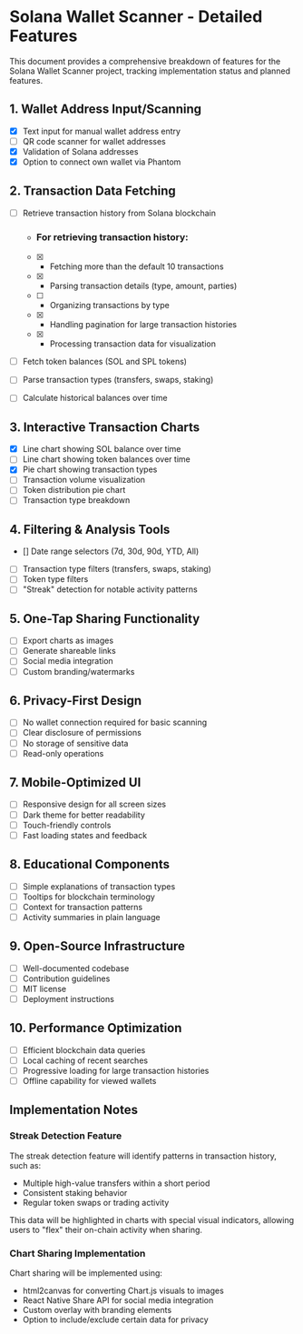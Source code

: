  # Solana Wallet Scanner - Detailed Features

This document provides a comprehensive breakdown of features for the Solana Wallet Scanner project, tracking implementation status and planned features.

## 1. Wallet Address Input/Scanning
- [x] Text input for manual wallet address entry
- [ ] QR code scanner for wallet addresses
- [x] Validation of Solana addresses
- [x] Option to connect own wallet via Phantom

## 2. Transaction Data Fetching
- [ ] Retrieve transaction history from Solana blockchain
    - ### **For retrieving transaction history:** 

    - [x] - Fetching more than the default 10 transactions
    - [x] - Parsing transaction details (type, amount, parties)
    - [ ] - Organizing transactions by type
    - [x] - Handling pagination for large transaction histories
    - [x] - Processing transaction data for visualization


- [ ] Fetch token balances (SOL and SPL tokens)
- [ ] Parse transaction types (transfers, swaps, staking)
- [ ] Calculate historical balances over time

## 3. Interactive Transaction Charts
- [x] Line chart showing SOL balance over time
- [ ] Line chart showing token balances over time
- [x] Pie chart showing transaction types
- [ ] Transaction volume visualization
- [ ] Token distribution pie chart
- [ ] Transaction type breakdown

## 4. Filtering & Analysis Tools
- [] Date range selectors (7d, 30d, 90d, YTD, All)
- [ ] Transaction type filters (transfers, swaps, staking)
- [ ] Token type filters
- [ ] "Streak" detection for notable activity patterns

## 5. One-Tap Sharing Functionality
- [ ] Export charts as images
- [ ] Generate shareable links
- [ ] Social media integration
- [ ] Custom branding/watermarks

## 6. Privacy-First Design
- [ ] No wallet connection required for basic scanning
- [ ] Clear disclosure of permissions
- [ ] No storage of sensitive data
- [ ] Read-only operations

## 7. Mobile-Optimized UI
- [ ] Responsive design for all screen sizes
- [ ] Dark theme for better readability
- [ ] Touch-friendly controls
- [ ] Fast loading states and feedback

## 8. Educational Components
- [ ] Simple explanations of transaction types
- [ ] Tooltips for blockchain terminology
- [ ] Context for transaction patterns
- [ ] Activity summaries in plain language

## 9. Open-Source Infrastructure
- [ ] Well-documented codebase
- [ ] Contribution guidelines
- [ ] MIT license
- [ ] Deployment instructions

## 10. Performance Optimization
- [ ] Efficient blockchain data queries
- [ ] Local caching of recent searches
- [ ] Progressive loading for large transaction histories
- [ ] Offline capability for viewed wallets

## Implementation Notes

### Streak Detection Feature
The streak detection feature will identify patterns in transaction history, such as:
- Multiple high-value transfers within a short period
- Consistent staking behavior
- Regular token swaps or trading activity

This data will be highlighted in charts with special visual indicators, allowing users to "flex" their on-chain activity when sharing.

### Chart Sharing Implementation
Chart sharing will be implemented using:
- html2canvas for converting Chart.js visuals to images
- React Native Share API for social media integration
- Custom overlay with branding elements
- Option to include/exclude certain data for privacy